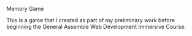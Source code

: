 Memory Game 

This is a game that I created as part of my preliminary work before beginning the General Assemble Web Development Immersive Course.

